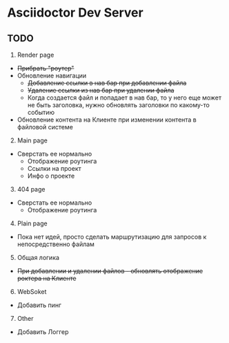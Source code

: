 # Asciidoctor Dev Server

## TODO

1. Render page

- <s>Прибрать "роутер"</s>
- Обновление навигации
    - <s>Добавление ссылки в нав бар при добавлении файла</s>
    - <s>Удаление ссылки из нав бар при удалении файла</s>
    - Когда создается файл и попадает в нав бар, то у него еще может не быть заголовка, нужно обновлять заголовки по какому-то событию
- Обновление контента на Клиенте при изменении контента в файловой системе

2. Main page

- Сверстать ее нормально
    - Отображение роутинга
    - Ссылки на проект
    - Инфо о проекте

3. 404 page

- Сверстать ее нормально
    - Отображение роутинга

4. Plain page

- Пока нет идей, просто сделать маршрутизацию для запросов к непосредственно файлам

5. Общая логика

- <s>При добавлении и удалении файлов - обновлять отображение роктера на Клиенте</s>

6. WebSoket

- Добавить пинг

7. Other

- Добавить Логгер
